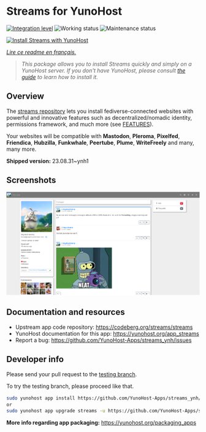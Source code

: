 <!--
N.B.: This README was automatically generated by https://github.com/YunoHost/apps/tree/master/tools/README-generator
It shall NOT be edited by hand.
-->

# Streams for YunoHost

[![Integration level](https://dash.yunohost.org/integration/streams.svg)](https://dash.yunohost.org/appci/app/streams) ![Working status](https://ci-apps.yunohost.org/ci/badges/streams.status.svg) ![Maintenance status](https://ci-apps.yunohost.org/ci/badges/streams.maintain.svg)

[![Install Streams with YunoHost](https://install-app.yunohost.org/install-with-yunohost.svg)](https://install-app.yunohost.org/?app=streams)

*[Lire ce readme en français.](./README_fr.md)*

> *This package allows you to install Streams quickly and simply on a YunoHost server.
If you don't have YunoHost, please consult [the guide](https://yunohost.org/#/install) to learn how to install it.*

## Overview

The [streams repository](https://codeberg.org/streams/streams/) lets you install fediverse-connected websites with powerful and innovative features such as decentralized/nomadic identity, permissions framework, and much more (see [FEATURES](doc/FEATURES.md)).

Your websites will be compatible with **Mastodon**, **Pleroma**, **Pixelfed**, **Friendica**, **Hubzilla**, **Funkwhale**, **Peertube**, **Plume**, **WriteFreely** and many, many more.


**Shipped version:** 23.08.31~ynh1

## Screenshots

![Screenshot of Streams](./doc/screenshots/example.png)

## Documentation and resources

* Upstream app code repository: <https://codeberg.org/streams/streams>
* YunoHost documentation for this app: <https://yunohost.org/app_streams>
* Report a bug: <https://github.com/YunoHost-Apps/streams_ynh/issues>

## Developer info

Please send your pull request to the [testing branch](https://github.com/YunoHost-Apps/streams_ynh/tree/testing).

To try the testing branch, please proceed like that.

``` bash
sudo yunohost app install https://github.com/YunoHost-Apps/streams_ynh/tree/testing --debug
or
sudo yunohost app upgrade streams -u https://github.com/YunoHost-Apps/streams_ynh/tree/testing --debug
```

**More info regarding app packaging:** <https://yunohost.org/packaging_apps>
